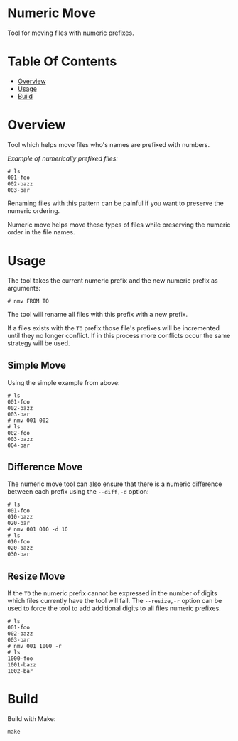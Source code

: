 # Numeric Move
Tool for moving files with numeric prefixes.

# Table Of Contents
- [Overview](#overview)
- [Usage](#usage)
- [Build](#build)

# Overview
Tool which helps move files who's names are prefixed with numbers.

*Example of numerically prefixed files:*  

```
# ls
001-foo
002-bazz
003-bar
```

Renaming files with this pattern can be painful if you want to preserve the
numeric ordering.

Numeric move helps move these types of files while preserving the numeric 
order in the file names.

# Usage
The tool takes the current numeric prefix and the new numeric prefix 
as arguments:

```
# nmv FROM TO
```

The tool will rename all files with this prefix with a new prefix.  

If a files exists with the `TO` prefix those file's prefixes will be 
incremented until they no longer conflict. If in this process more conflicts 
occur the same strategy will be used.

## Simple Move
Using the simple example from above:

```
# ls
001-foo
002-bazz
003-bar
# nmv 001 002
# ls
002-foo
003-bazz
004-bar
```

## Difference Move
The numeric move tool can also ensure that there is a numeric difference 
between each prefix using the `--diff,-d` option:

```
# ls
001-foo
010-bazz
020-bar
# nmv 001 010 -d 10
# ls
010-foo
020-bazz
030-bar
```

## Resize Move
If the `TO` the numeric prefix cannot be expressed in the number of digits 
which files currently have the tool will fail. The `--resize,-r` option can be 
used to force the tool to add additional digits to all files numeric prefixes.

```
# ls
001-foo
002-bazz
003-bar
# nmv 001 1000 -r
# ls
1000-foo
1001-bazz
1002-bar
```

# Build
Build with Make:

```
make
```
